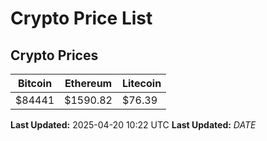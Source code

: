 # Crypto Price List

## Crypto Prices
| Bitcoin | Ethereum | Litecoin |
| ------- | -------- | -------- |
| $84441 | $1590.82 | $76.39 |
**Last Updated:** 2025-04-20 10:22 UTC
**Last Updated:** $DATE$
